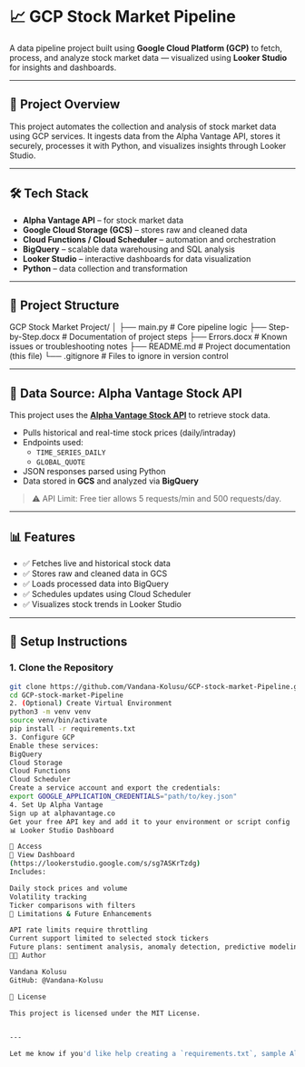 # 📈 GCP Stock Market Pipeline

A data pipeline project built using **Google Cloud Platform (GCP)** to fetch, process, and analyze stock market data — visualized using **Looker Studio** for insights and dashboards.

---

## 🚀 Project Overview

This project automates the collection and analysis of stock market data using GCP services. It ingests data from the Alpha Vantage API, stores it securely, processes it with Python, and visualizes insights through Looker Studio.

---

## 🛠️ Tech Stack

- **Alpha Vantage API** – for stock market data
- **Google Cloud Storage (GCS)** – stores raw and cleaned data
- **Cloud Functions / Cloud Scheduler** – automation and orchestration
- **BigQuery** – scalable data warehousing and SQL analysis
- **Looker Studio** – interactive dashboards for data visualization
- **Python** – data collection and transformation

---

## 📂 Project Structure

GCP Stock Market Project/
│
├── main.py # Core pipeline logic
├── Step-by-Step.docx # Documentation of project steps
├── Errors.docx # Known issues or troubleshooting notes
├── README.md # Project documentation (this file)
└── .gitignore # Files to ignore in version control


---

## 📡 Data Source: Alpha Vantage Stock API

This project uses the **[Alpha Vantage Stock API](https://www.alphavantage.co/)** to retrieve stock data.

- Pulls historical and real-time stock prices (daily/intraday)
- Endpoints used:
  - `TIME_SERIES_DAILY`
  - `GLOBAL_QUOTE`
- JSON responses parsed using Python
- Data stored in **GCS** and analyzed via **BigQuery**

> ⚠️ API Limit: Free tier allows 5 requests/min and 500 requests/day.

---

## 📊 Features

- ✅ Fetches live and historical stock data
- ✅ Stores raw and cleaned data in GCS
- ✅ Loads processed data into BigQuery
- ✅ Schedules updates using Cloud Scheduler
- ✅ Visualizes stock trends in Looker Studio

---

## 🧪 Setup Instructions

### 1. Clone the Repository

```bash
git clone https://github.com/Vandana-Kolusu/GCP-stock-market-Pipeline.git
cd GCP-stock-market-Pipeline
2. (Optional) Create Virtual Environment
python3 -m venv venv
source venv/bin/activate
pip install -r requirements.txt
3. Configure GCP
Enable these services:
BigQuery
Cloud Storage
Cloud Functions
Cloud Scheduler
Create a service account and export the credentials:
export GOOGLE_APPLICATION_CREDENTIALS="path/to/key.json"
4. Set Up Alpha Vantage
Sign up at alphavantage.co
Get your free API key and add it to your environment or script config
📊 Looker Studio Dashboard

🔗 Access
🔗 View Dashboard
(https://lookerstudio.google.com/s/sg7ASKrTzdg)
Includes:

Daily stock prices and volume
Volatility tracking
Ticker comparisons with filters
🚧 Limitations & Future Enhancements

API rate limits require throttling
Current support limited to selected stock tickers
Future plans: sentiment analysis, anomaly detection, predictive modeling
👩‍💻 Author

Vandana Kolusu
GitHub: @Vandana-Kolusu

📄 License

This project is licensed under the MIT License.


---

Let me know if you'd like help creating a `requirements.txt`, sample Alpha Vantage data loader, or Looker Studio embed code.
